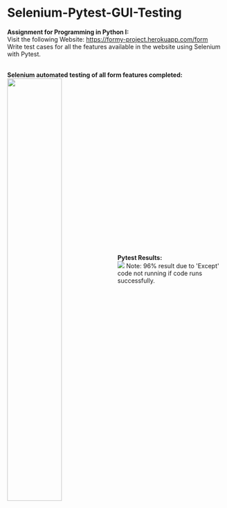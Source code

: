 # Selenium-Pytest-GUI-Testing

<b>Assignment for Programming in Python I:</b>
<br>
Visit the following Website: https://formy-project.herokuapp.com/form
<br>
Write test cases for all the features available in the website using Selenium with Pytest.

<br>
<b>Selenium automated testing of all form features completed:</b>
<br>
<img src="https://user-images.githubusercontent.com/63718042/235958106-0d0a17fe-637a-4331-803b-2d2980115d21.png" width=50% align=left>
<br><br><br><br><br><br><br><br><br><br><br><br><br><br><br><br><br><br><br><br><br><br><br>

<b>Pytest Results:</b>
<br>
<img src="https://user-images.githubusercontent.com/63718042/235956650-c8ef744d-e646-4fa4-8fa4-707a29e98ce2.png">
Note: 96% result due to 'Except' code not running if code runs successfully.
